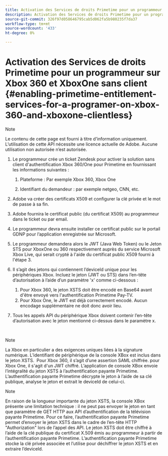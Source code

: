 ```yaml
---
title: Activation des Services de droits Primetime pour un programmeur sur Xbox 360 et XboxOne sans client
description: Activation des Services de droits Primetime pour un programmeur sur Xbox 360 et XboxOne sans client
source-git-commit: 326f97d058646795cab5d062fa5b980235f7da37
workflow-type: tm+mt
source-wordcount: '433'
ht-degree: 0%

---
```



# Activation des Services de droits Primetime pour un programmeur sur Xbox 360 et XboxOne sans client {#enabling-primetime-entitlement-services-for-a-programer-on-xbox-360-and-xboxone-clientless}

>[!NOTE]
>
>Le contenu de cette page est fourni à titre d’information uniquement. L’utilisation de cette API nécessite une licence actuelle de Adobe. Aucune utilisation non autorisée n’est autorisée.




1. Le programmeur crée un ticket Zendesk pour activer la solution sans client d&#39;authentification Xbox 360/One pour Primetime en fournissant les informations suivantes :

   1. Plateforme : Par exemple Xbox 360, Xbox One

   1. Identifiant du demandeur : par exemple netgeo, CNN, etc.

1. Adobe va créer des certificats X509 et configurer la clé privée et le mot de passe à sa fin.

1. Adobe fournira le certificat public (du certificat X509) au programmeur dans le ticket ou par email.

1. Le programmeur devra ensuite installer ce certificat public sur le portail GDNP pour l’application enregistrée sur Microsoft.

1. Le programmeur demandera alors le JWT (Java Web Token) ou le Jeton STS pour XboxOne ou 360 respectivement auprès du service Microsoft Xbox Live, qui serait crypté à l&#39;aide du certificat public X509 fourni à l&#39;étape 3.

1. Il s’agit des jetons qui contiennent l’deviceId unique pour les périphériques Xbox. Incluez le jeton (JWT ou STS) dans l’en-tête d’autorisation à l’aide d’un paramètre &#39;x&#39; comme ci-dessous :

   1. Pour Xbox 360, le jeton XSTS doit être encodé en Base64 avant d&#39;être envoyé vers l&#39;authentification Primetime Pay-TV.
   1. Pour Xbox One, le JWT est déjà correctement encodé. Aucun encodage supplémentaire ne doit donc avoir lieu. 

1. Tous les appels API du périphérique Xbox doivent contenir l’en-tête d’autorisation avec le jeton mentionné ci-dessus dans le paramètre x.

 

>[!NOTE]
>
>La Xbox en particulier a des exigences uniques liées à la signature numérique. L’identifiant de périphérique de la console XBox est inclus dans le jeton XSTS.  Pour Xbox 360, il s’agit d’une assertion SAML chiffrée. pour Xbox One, il s&#39;agit d&#39;un JWT chiffré. L’application de console XBox envoie l’intégralité du jeton XSTS à l’authentification payante Primetime. L’authentification payante Primetime décrypte le jeton à l’aide de sa clé publique, analyse le jeton et extrait le deviceId de celui-ci.

>[!NOTE]
>
>En raison de la longueur importante du jeton XSTS, la console XBox présente une limitation technique : il ne peut pas envoyer le jeton en tant que paramètre de GET HTTP aux API d’authentification de la télévision payante Primetime. Pour ce faire, l’authentification payante Primetime permet d’envoyer le jeton XSTS dans le cadre de l’en-tête HTTP &quot;Authorization&quot; lors de l’appel des API. Le jeton XSTS doit être chiffré à l’aide de la clé publique du certificat X.509 émis au programmeur à partir de l’authentification payante Primetime. L’authentification payante Primetime stocke la clé privée associée et l’utilise pour déchiffrer le jeton XSTS et en extraire l’deviceId.  


